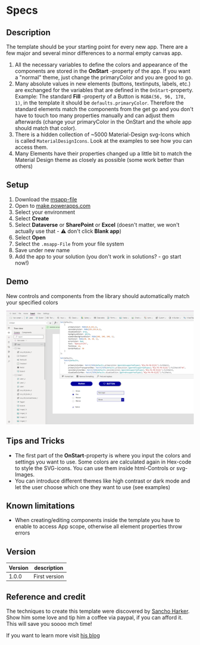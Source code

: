# Specs

## Description

The template should be your starting point for every new app. There are a few major and several minor differences to a normal empty canvas app.

1. All the necessary variables to define the colors and appearance of the components are stored in the **OnStart** -property of the app.
If you want a "normal" theme, just change the primaryColor and you are good to go.
2. Many absolute values in new elements (buttons, textinputs, labels, etc.) are exchanged for the variables that are defined in the `OnStart`-property. Example: The standard **Fill** -property of a Button is `RGBA(56, 96, 178, 1)`, in the template it should be `defaults.primaryColor`. Therefore the standard elements match the components from the get go and you don't have to touch too many properties manually and can adjust them afterwards (change your primaryColor in the OnStart and the whole app should match that color).
3. There is a hidden collection of ~5000 Material-Design svg-Icons which is called `MaterialDesignIcons`. Look at the examples to see how you can access them.
4. Many Elements have their properties changed up a little bit to match the Material Design theme as closely as possible (some work better than others)

## Setup

1. Download the [msapp-file](../template/MaterialDesignTemplate.msapp)
2. Open to [make.powerapps.com](https://make.powerapps.com)
3. Select your environment
4. Select **Create**
5. Select **Dataverse** or **SharePoint** or **Excel** (doesn't matter, we won't actually use that -  ⚠️ don't click **Blank app**)
6. Select **Open**
7. Select the `.msapp-File` from your file system
8. Save under new name
9. Add the app to your solution (you don't work in solutions? - go start now!)

## Demo

New controls and components from the library should automatically match your specified colors

![Template](../assets/template.png)

## Tips and Tricks

* The first part of the **OnStart**-property is where you input the colors and settings you want to use. Some colors are calculated again in Hex-code to style the SVG-icons. You can use them inside html-Controls or svg-Images.
* You can introduce different themes like high contrast or dark mode and let the user choose which one they want to use (see examples)

## Known limitations

* When creating/editing components inside the template you have to enable to access App scope, otherwise all element properties throw errors

## Version

| Version | description |
| --- | --- |
| 1.0.0 | First version |

## Reference and credit

The techniques to create this template were discovered by [Sancho Harker](https://twitter.com/iAm_ManCat). Show him some love and tip him a coffee via paypal, if you can afford it. This will save you soooo mch time!

If you want to learn more visit [his blog](https://www.iammancat.dev/2022/01/power-apps-branding-template-v3/)
